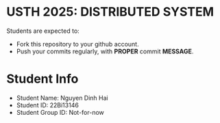 USTH 2025: DISTRIBUTED SYSTEM
=====================================================

Students are expected to:
* Fork this repository to your github account.
* Push your commits regularly, with **PROPER** commit **MESSAGE**.


Student Info
=========================

* Student Name: Nguyen Dinh Hai
* Student ID: 22Bi13146
* Student Group ID: Not-for-now
